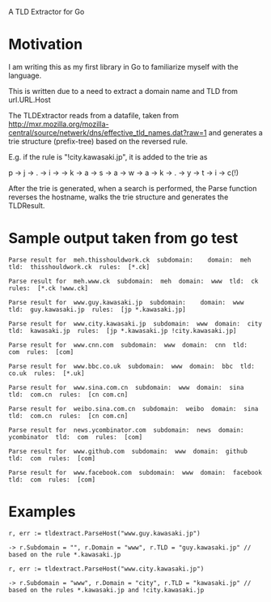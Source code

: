 A TLD Extractor for Go

# Motivation

I am writing this as my first library in Go to familiarize myself with the language.

This is written due to a need to extract a domain name and TLD from url.URL.Host

The TLDExtractor reads from a datafile, taken from http://mxr.mozilla.org/mozilla-central/source/netwerk/dns/effective_tld_names.dat?raw=1 and generates a trie structure (prefix-tree) based on the reversed rule.

E.g. if the rule is "!city.kawasaki.jp", it is added to the trie as

  p -> j -> . -> i -> -> k -> a -> s -> a -> w -> a -> k -> . -> y -> t -> i -> c(!)

After the trie is generated, when a search is performed, the Parse function reverses the hostname, walks the trie structure and generates the TLDResult.

# Sample output taken from go test

    Parse result for  meh.thisshouldwork.ck  subdomain:    domain:  meh  tld:  thisshouldwork.ck  rules:  [*.ck]

    Parse result for  meh.www.ck  subdomain:  meh  domain:  www  tld:  ck  rules:  [*.ck !www.ck]

    Parse result for  www.guy.kawasaki.jp  subdomain:    domain:  www  tld:  guy.kawasaki.jp  rules:  [jp *.kawasaki.jp]

    Parse result for  www.city.kawasaki.jp  subdomain:  www  domain:  city  tld:  kawasaki.jp  rules:  [jp *.kawasaki.jp !city.kawasaki.jp]

    Parse result for  www.cnn.com  subdomain:  www  domain:  cnn  tld:  com  rules:  [com]

    Parse result for  www.bbc.co.uk  subdomain:  www  domain:  bbc  tld:  co.uk  rules:  [*.uk]

    Parse result for  www.sina.com.cn  subdomain:  www  domain:  sina  tld:  com.cn  rules:  [cn com.cn]

    Parse result for  weibo.sina.com.cn  subdomain:  weibo  domain:  sina  tld:  com.cn  rules:  [cn com.cn]

    Parse result for  news.ycombinator.com  subdomain:  news  domain:  ycombinator  tld:  com  rules:  [com]

    Parse result for  www.github.com  subdomain:  www  domain:  github  tld:  com  rules:  [com]

    Parse result for  www.facebook.com  subdomain:  www  domain:  facebook  tld:  com  rules:  [com]


# Examples

    r, err := tldextract.ParseHost("www.guy.kawasaki.jp")

    -> r.Subdomain = "", r.Domain = "www", r.TLD = "guy.kawasaki.jp" // based on the rule *.kawasaki.jp

    r, err := tldextract.ParseHost("www.city.kawasaki.jp")

    -> r.Subdomain = "www", r.Domain = "city", r.TLD = "kawasaki.jp" // based on the rules *.kawasaki.jp and !city.kawasaki.jp
